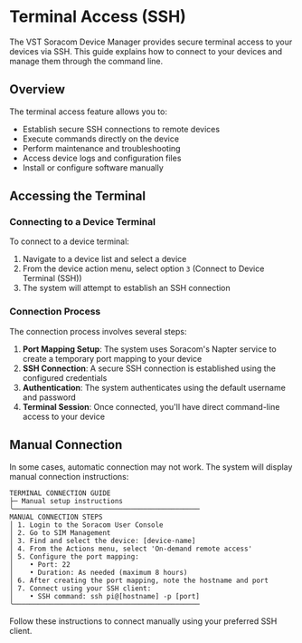 # Terminal Access (SSH)

The VST Soracom Device Manager provides secure terminal access to your devices via SSH. This guide explains how to connect to your devices and manage them through the command line.

## Overview

The terminal access feature allows you to:

- Establish secure SSH connections to remote devices
- Execute commands directly on the device
- Perform maintenance and troubleshooting
- Access device logs and configuration files
- Install or configure software manually

## Accessing the Terminal

### Connecting to a Device Terminal

To connect to a device terminal:

1. Navigate to a device list and select a device
2. From the device action menu, select option `3` (Connect to Device Terminal (SSH))
3. The system will attempt to establish an SSH connection

### Connection Process

The connection process involves several steps:

1. **Port Mapping Setup**: The system uses Soracom's Napter service to create a temporary port mapping to your device
2. **SSH Connection**: A secure SSH connection is established using the configured credentials
3. **Authentication**: The system authenticates using the default username and password
4. **Terminal Session**: Once connected, you'll have direct command-line access to your device

## Manual Connection

In some cases, automatic connection may not work. The system will display manual connection instructions:

```
TERMINAL CONNECTION GUIDE
├─ Manual setup instructions
╰──────────────────────────────────────────────
MANUAL CONNECTION STEPS
│ 1. Login to the Soracom User Console
│ 2. Go to SIM Management
│ 3. Find and select the device: [device-name]
│ 4. From the Actions menu, select 'On-demand remote access'
│ 5. Configure the port mapping:
│    • Port: 22
│    • Duration: As needed (maximum 8 hours)
│ 6. After creating the port mapping, note the hostname and port
│ 7. Connect using your SSH client:
│    • SSH command: ssh pi@[hostname] -p [port]
╰──────────────────────────────────────────────
```

Follow these instructions to connect manually using your preferred SSH client.
